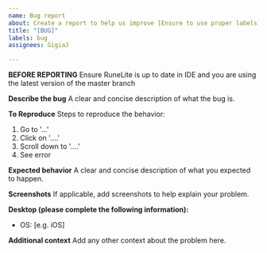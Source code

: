 ```yaml
---
name: Bug report
about: Create a report to help us improve [Ensure to use proper labels]
title: "[BUG]"
labels: bug
assignees: GigiaJ

---
```


**BEFORE REPORTING**
Ensure RuneLite is up to date in IDE and you are using the latest version of the master branch

**Describe the bug**
A clear and concise description of what the bug is.

**To Reproduce**
Steps to reproduce the behavior:
1. Go to '...'
2. Click on '....'
3. Scroll down to '....'
4. See error

**Expected behavior**
A clear and concise description of what you expected to happen.

**Screenshots**
If applicable, add screenshots to help explain your problem.

**Desktop (please complete the following information):**
 - OS: [e.g. iOS]

**Additional context**
Add any other context about the problem here.
